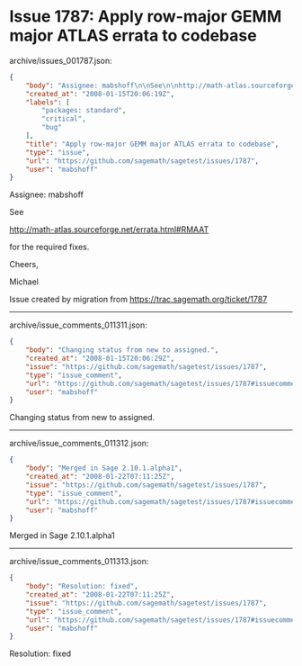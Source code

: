# Issue 1787: Apply row-major GEMM major ATLAS errata to codebase

archive/issues_001787.json:
```json
{
    "body": "Assignee: mabshoff\n\nSee\n\nhttp://math-atlas.sourceforge.net/errata.html#RMAAT\n\nfor the required fixes.\n\nCheers,\n\nMichael\n\nIssue created by migration from https://trac.sagemath.org/ticket/1787\n\n",
    "created_at": "2008-01-15T20:06:19Z",
    "labels": [
        "packages: standard",
        "critical",
        "bug"
    ],
    "title": "Apply row-major GEMM major ATLAS errata to codebase",
    "type": "issue",
    "url": "https://github.com/sagemath/sagetest/issues/1787",
    "user": "mabshoff"
}
```
Assignee: mabshoff

See

http://math-atlas.sourceforge.net/errata.html#RMAAT

for the required fixes.

Cheers,

Michael

Issue created by migration from https://trac.sagemath.org/ticket/1787





---

archive/issue_comments_011311.json:
```json
{
    "body": "Changing status from new to assigned.",
    "created_at": "2008-01-15T20:06:29Z",
    "issue": "https://github.com/sagemath/sagetest/issues/1787",
    "type": "issue_comment",
    "url": "https://github.com/sagemath/sagetest/issues/1787#issuecomment-11311",
    "user": "mabshoff"
}
```

Changing status from new to assigned.



---

archive/issue_comments_011312.json:
```json
{
    "body": "Merged in Sage 2.10.1.alpha1",
    "created_at": "2008-01-22T07:11:25Z",
    "issue": "https://github.com/sagemath/sagetest/issues/1787",
    "type": "issue_comment",
    "url": "https://github.com/sagemath/sagetest/issues/1787#issuecomment-11312",
    "user": "mabshoff"
}
```

Merged in Sage 2.10.1.alpha1



---

archive/issue_comments_011313.json:
```json
{
    "body": "Resolution: fixed",
    "created_at": "2008-01-22T07:11:25Z",
    "issue": "https://github.com/sagemath/sagetest/issues/1787",
    "type": "issue_comment",
    "url": "https://github.com/sagemath/sagetest/issues/1787#issuecomment-11313",
    "user": "mabshoff"
}
```

Resolution: fixed
